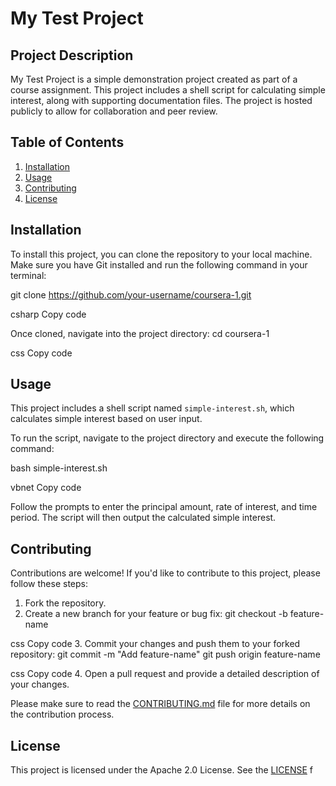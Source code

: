 
# My Test Project

## Project Description
My Test Project is a simple demonstration project created as part of a course assignment. This project includes a shell script for calculating simple interest, along with supporting documentation files. The project is hosted publicly to allow for collaboration and peer review.

## Table of Contents
1. [Installation](#installation)
2. [Usage](#usage)
3. [Contributing](#contributing)
4. [License](#license)

## Installation
To install this project, you can clone the repository to your local machine. Make sure you have Git installed and run the following command in your terminal:

git clone https://github.com/your-username/coursera-1.git

csharp
Copy code

Once cloned, navigate into the project directory:
cd coursera-1

css
Copy code

## Usage
This project includes a shell script named `simple-interest.sh`, which calculates simple interest based on user input.

To run the script, navigate to the project directory and execute the following command:

bash simple-interest.sh

vbnet
Copy code

Follow the prompts to enter the principal amount, rate of interest, and time period. The script will then output the calculated simple interest.

## Contributing
Contributions are welcome! If you'd like to contribute to this project, please follow these steps:
1. Fork the repository.
2. Create a new branch for your feature or bug fix:
git checkout -b feature-name

css
Copy code
3. Commit your changes and push them to your forked repository:
git commit -m "Add feature-name" git push origin feature-name

css
Copy code
4. Open a pull request and provide a detailed description of your changes.

Please make sure to read the [CONTRIBUTING.md](CONTRIBUTING.md) file for more details on the contribution process.

## License
This project is licensed under the Apache 2.0 License. See the [LICENSE](LICENSE) f
